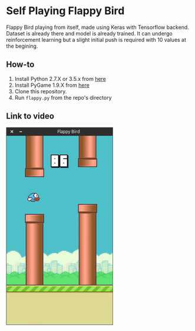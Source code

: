 Self Playing Flappy Bird
===============

Flappy Bird playing from itself, made using Keras with Tensorflow backend. Dataset is already there and model is already trained.
It can undergo reinforcement learning but a slight initial push is required with 10 values at the begining.

How-to
------

1. Install Python 2.7.X or 3.5.x from [here](https://www.python.org/download/releases/)
2. Install PyGame 1.9.X from [here](http://www.pygame.org/download.shtml)
3. Clone this repository.
4. Run `flappy.py` from the repo's directory



Link to video
-------------

[![Flappy Bird](screenshot1.png)](https://www.youtube.com/watch?v=cGK9qheEiw0)

[1]: http://www.pygame.org
